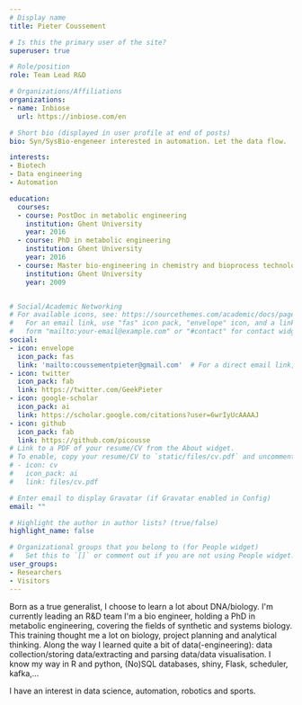 ```yaml
---
# Display name
title: Pieter Coussement

# Is this the primary user of the site?
superuser: true

# Role/position
role: Team Lead R&D

# Organizations/Affiliations
organizations:
- name: Inbiose
  url: https://inbiose.com/en

# Short bio (displayed in user profile at end of posts)
bio: Syn/SysBio-engeneer interested in automation. Let the data flow.

interests:
- Biotech
- Data engineering
- Automation

education:
  courses:
  - course: PostDoc in metabolic engineering
    institution: Ghent University
    year: 2016
  - course: PhD in metabolic engineering
    institution: Ghent University
    year: 2016
  - course: Master bio-engineering in chemistry and bioprocess technology
    institution: Ghent University
    year: 2009


# Social/Academic Networking
# For available icons, see: https://sourcethemes.com/academic/docs/page-builder/#icons
#   For an email link, use "fas" icon pack, "envelope" icon, and a link in the
#   form "mailto:your-email@example.com" or "#contact" for contact widget.
social:
- icon: envelope
  icon_pack: fas
  link: 'mailto:coussementpieter@gmail.com'  # For a direct email link, use "mailto:test@example.org".
- icon: twitter
  icon_pack: fab
  link: https://twitter.com/GeekPieter
- icon: google-scholar
  icon_pack: ai
  link: https://scholar.google.com/citations?user=6wrIyUcAAAAJ
- icon: github
  icon_pack: fab
  link: https://github.com/picousse
# Link to a PDF of your resume/CV from the About widget.
# To enable, copy your resume/CV to `static/files/cv.pdf` and uncomment the lines below.
# - icon: cv
#   icon_pack: ai
#   link: files/cv.pdf

# Enter email to display Gravatar (if Gravatar enabled in Config)
email: ""

# Highlight the author in author lists? (true/false)
highlight_name: false

# Organizational groups that you belong to (for People widget)
#   Set this to `[]` or comment out if you are not using People widget.
user_groups:
- Researchers
- Visitors
---
```


Born as a true generalist, I choose to learn a lot about DNA/biology. I'm currently leading an R&D team
I'm a bio engineer, holding a PhD in metabolic engineering, covering the fields of synthetic and systems biology. This training thought me a lot on biology, project planning and analytical thinking.
Along the way I learned quite a bit of data(-engineering): data collection/storing data/extracting and parsing data/data visualisation. I know my way in R and python, (No)SQL databases, shiny, Flask, scheduler, kafka,...

I have an interest in data science, automation, robotics and sports.
